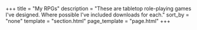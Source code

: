 +++
title = "My RPGs"
description = "These are tabletop role-playing games I've designed. Where possible I've included downloads for each."
sort_by = "none"
template = "section.html"
page_template = "page.html"
+++
